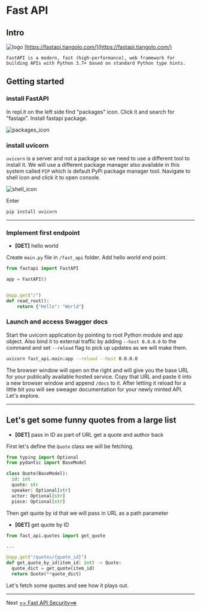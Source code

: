 # Fast API
## Intro
![logo](https://fastapi.tiangolo.com/img/logo-margin/logo-teal.png)
[https://fastapi.tiangolo.com/](https://fastapi.tiangolo.com/)
```
FastAPI is a modern, fast (high-performance), web framework for building APIs with Python 3.7+ based on standard Python type hints.
```

## Getting started
### install FastAPI

In repl.it on the left side find "packages" icon. Click it and search for "fastapi". Install fastapi package. 

![packages_icon](https://media.githubusercontent.com/media/ilyaGotfryd/crud-maven/main/docs/images/packages_btn.png)

### install uvicorn
`uvicorn` is a server and not a package so we need to use a different tool to install it. We will use a different package manager also available in this system called `PIP` which is default PyPi package manager tool. Navigate to shell icon and click it to open console.

![shell_icon](https://media.githubusercontent.com/media/ilyaGotfryd/crud-maven/main/docs/images/shell_btn.png) 

Enter
```bash
pip install uvicorn
```
---
### Implement first endpoint
- **[GET]** hello world

Create `main.py` file in `/fast_api` folder. Add hello world end point.
```python
from fastapi import FastAPI

app = FastAPI()


@app.get("/")
def read_root():
    return {"Hello": "World"}

```

### Launch and access Swagger docs
Start the uvicorn application by pointing to root Python module and app object. Also bind it to external traffic by adding `--host 0.0.0.0` to the command and set `--reload` flag to pick up updates as we will make them.
```bash
uvicorn fast_api.main:app --reload --host 0.0.0.0
```
The browser window will open on the right and will give you the base URL for your publically available hosted service. Copy that URL and paste it into a new browser window and append `/docs` to it. After letting it reload for a little bit you will see sweager documentation for your newly minted API. Let's explore.

---
## Let's get some funny quotes from a large list
- **[GET]** pass in ID as part of URL get a quote and author back

First let's define the `Quote` class we will be fetching.

```python
from typing import Optional
from pydantic import BaseModel

class Quote(BaseModel):
  id: int
  quote: str
  speaker: Optional[str]
  actor: Optional[str]
  piece: Optional[str]

```

Then get quote by id that we will pass in URL as a path parameter

- **[GET]** get quote by ID

```python
from fast_api.quotes import get_quote

...

@app.get("/quotes/{quote_id}")
def get_quote_by_id(item_id: int) -> Quote:
  quote_dict = get_quote(item_id)
  return Quote(**quote_dict)
```

Let's fetch some quotes and see how it plays out.

---

Next [== Fast API Security==>](./fast_api_security.md)
